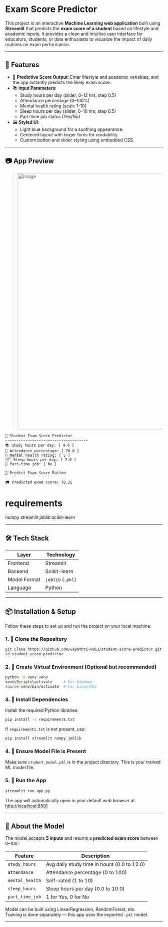 # Exam Score Predictor


This project is an interactive **Machine Learning web application** built using **Streamlit** that predicts the **exam score of a student** based on lifestyle and academic inputs. It provides a clean and intuitive user interface for educators, students, or data enthusiasts to visualize the impact of daily routines on exam performance.

---

## 🧩 Features

- 🎯 **Predictive Score Output**: Enter lifestyle and academic variables, and the app instantly predicts the likely exam score.
- 📚 **Input Parameters**:
  - Study hours per day (slider, 0–12 hrs, step 0.5)
  - Attendance percentage (0–100%)
  - Mental health rating (scale 1–10)
  - Sleep hours per day (slider, 0–10 hrs, step 0.5)
  - Part-time job status (Yes/No)
- 🖼️ **Styled UI**:
  - Light blue background for a soothing appearance.
  - Centered layout with larger fonts for readability.
  - Custom button and slider styling using embedded CSS.

---

## 📷 App Preview

> <img width="1919" height="818" alt="image" src="https://github.com/user-attachments/assets/95ec44bb-75c5-4240-8ca4-3dd315eb5407" />


```
📘 Student Exam Score Predictor
-------------------------------------
📚 Study hours per day: [ 4.0 ]
🏫 Attendance percentage: [ 70.0 ]
🧠 Mental health rating: [ 5 ]
😴 Sleep hours per day: [ 7.0 ]
💼 Part-time job: [ No ]

🎯 Predict Exam Score Button

🎓 Predicted exam score: 78.25
```
# requirements
  numpy
  streamlit
  joblib
  scikit-learn
  
---

## 🛠️ Tech Stack

| Layer        | Technology    |
|--------------|----------------|
| Frontend     | Streamlit      |
| Backend      | Scikit-learn   |
| Model Format | `joblib` (`.pkl`) |
| Language     | Python         |

---

## 📦 Installation & Setup

Follow these steps to set up and run the project on your local machine:

### 1. 📁 Clone the Repository

```bash
git clone https://github.com/Gayathri-0811/student-score-predictor.git
cd student-score-predictor
```

### 2. 💾 Create Virtual Environment (Optional but recommended)

```bash
python -m venv venv
venv\Scripts\activate     # For Windows
source venv/bin/activate  # For Linux/Mac
```

### 3. 📌 Install Dependencies

Install the required Python libraries:

```bash
pip install -r requirements.txt
```

If `requirements.txt` is not present, use:

```bash
pip install streamlit numpy joblib
```

### 4. 🧠 Ensure Model File is Present

Make sure `student_model.pkl` is in the project directory. This is your trained ML model file.

### 5. 🚀 Run the App

```bash
streamlit run app.py
```

The app will automatically open in your default web browser at [http://localhost:8501](http://localhost:8501)


---

## 🤖 About the Model

The model accepts **5 inputs** and returns a **predicted exam score** between 0–100:

| Feature          | Description                                  |
|------------------|----------------------------------------------|
| `study_hours`     | Avg daily study time in hours (0.0 to 12.0) |
| `attendance`      | Attendance percentage (0 to 100)            |
| `mental_health`   | Self-rated (1 to 10)                        |
| `sleep_hours`     | Sleep hours per day (0.0 to 10.0)           |
| `part_time_job`   | 1 for Yes, 0 for No                         |

Model can be built using LinearRegression, RandomForest, etc.  
Training is done separately — this app uses the exported `.pkl` model.

---



